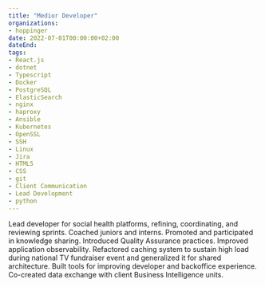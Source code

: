 ```yaml
---
title: "Medior Developer"
organizations:
- hoppinger
date: 2022-07-01T00:00:00+02:00
dateEnd:
tags:
- React.js
- dotnet
- Typescript
- Docker
- PostgreSQL
- ElasticSearch
- nginx
- haproxy
- Ansible
- Kubernetes
- OpenSSL
- SSH
- Linux
- Jira
- HTML5
- CSS
- git
- Client Communication
- Lead Development
- python
---
```


Lead developer for social health platforms, refining, coordinating, and reviewing sprints. Coached juniors and interns. Promoted and participated in knowledge sharing. Introduced Quality Assurance practices. Improved application observability. Refactored caching system to sustain high load during national TV fundraiser event and generalized it for shared architecture. Built tools for improving developer and backoffice experience. Co-created data exchange with client Business Intelligence units.
